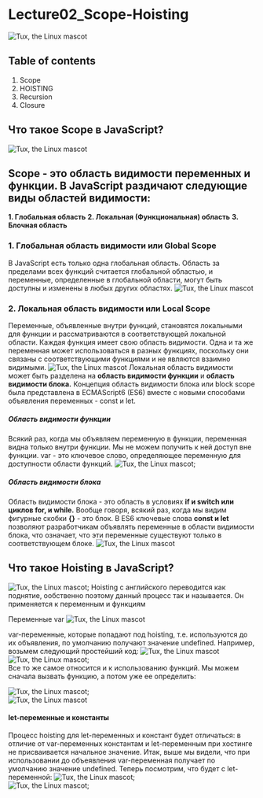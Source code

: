 # Lecture02_Scope-Hoisting
![Tux, the Linux mascot](/imges/heading.png)
## Table of contents
1. Scope
3. HOISTING
3. Recursion
4. Closure

## **Что такое Scope в JavaScript?**
![Tux, the Linux mascot](/imges/js.jpg)
## Scope - это область видимости переменных и функции. В JavaScript раздичают следующие виды областей видимости:
**1. Глобальная область**
**2. Локальная (Функциональная) область**
**3. Блочная область**

### 1. Глобальная область видимости или Global Scope
В JavaScript есть только одна глобальная область. Область за пределами всех функций считается глобальной областью, и переменные, определенные в глобальной области, могут быть доступны и изменены в любых других областях.
![Tux, the Linux mascot](/imges/global.png)

### 2. Локальная область видимости или Local Scope
Переменные, объявленные внутри функций, становятся локальными для функции и рассматриваются в соответствующей локальной области. Каждая функция имеет свою область видимости. Одна и та же переменная может использоваться в разных функциях, поскольку они связаны с соответствующими функциями и не являются взаимно видимыми.
![Tux, the Linux mascot](/imges/global%20%2B%20local.png)
Локальная область видимости может быть разделена на **область видимости функции** и **область видимости блока.** Концепция область видимости блока или block scope была представлена в ECMAScript6 (ES6) вместе с новыми способами объявления переменных - const и let.
##### Область видимости функции
Всякий раз, когда мы объявляем переменную в функции, переменная видна только внутри функции. Мы не можем получить к ней доступ вне функции. var - это ключевое слово, определяющее переменную для доступности области функций.
![Tux, the Linux mascot](/imges/local.png);
##### Область видимости блока
Область видимости блока - это область в условиях **if и switch или циклов for, и while.** Вообще говоря, всякий раз, когда мы видим фигурные скобки **{}** - это блок. В ES6 ключевые слова **const и let** позволяют разработчикам объявлять переменные в области видимости блока, что означает, что эти переменные существуют только в соответствующем блоке.
![Tux, the Linux mascot](/imges/%D0%B1%D0%BB%D0%BE%D0%BA.png)

## **Что такое Hoisting в JavaScript?**
![Tux, the Linux mascot](/imges/Hoisting.png);
Hoisting с английского переводится как поднятие, ообственно поэтому данный процесс так и называется. Он применяется к переменным и функциям
<br>

Переменные var
![Tux, the Linux mascot](/imges/hoisting%20with%20var.png)

var-переменные, которые попадают под hoisting, т.е. используются до их объявления, по умолчанию получают значение undefined. Например, возьмем следующий простейший код:
![Tux, the Linux mascot](/imges/var.png) <br>
![Tux, the Linux mascot](/imges/var2.png);
<br>
Все то же самое относится и к использованию функций. Мы можем сначала вызвать функцию, а потом уже ее определить:

![Tux, the Linux mascot](/imges/func.png); <br>
![Tux, the Linux mascot](/imges/func2.png) <br>
#### let-переменные и константы
Процесс hoisting для let-переменных и констант будет отличаться: в отличие от var-переменных константам и let-переменным при хостинге не присваивается начальное значение. Итак, выше мы видели, что при использовании до объеявления var-переменная получает по умолчанию значение undefined. Теперь посмотрим, что будет с let-переменной:
![Tux, the Linux mascot](/imges/let%20and%20const.png); <br>
![Tux, the Linux mascot](/imges/condt.png);







